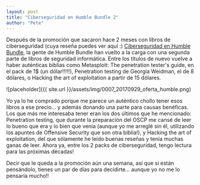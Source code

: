 ```yaml
---
layout: post
title: "Ciberseguridad en Humble Bundle 2"
author: "Pete"
---
```


Después de la promoción que sacaron hace 2 meses con libros de ciberseguridad (cuya reseña puedes ver aquí :) [Ciberseguridad en Humble Bundle](https://livefromsec.github.io/2017-07-28/ciberseguridad-en-humble-bundle), la gente de Humble Bundle han vuelto a la carga con una segunda parte de libros de seguridad informática. Entre los títulos de nuevo vuelve a haber auténticas biblias como Metasploit: The penetration tester's guide, en el pack de 1$ (un dólar!!!!!), Penetration testing de Georgia Weidman, el de 8 dólares, o Hacking the art of exploitation a partir de 15 dólares.

![placeholder]({{ site.url }}/assets/img/0007_20170929_oferta_humble.png)

Yo ya lo he comprado porque me parece un auténtico chollo tener esos libros a ese precio... y además donando una parte para causas benéficas. Los que más me interesaba tener eran los dos últimos que he mencionado: Penetration testing, que durante la preparación del OSCP me cansé de leer lo bueno que era y lo bien que venía (aunque yo me arreglé sin él, utilizando los apuntes de Offensive Security que son otra biblia!), y Hacking the art of exploitation, del que sólamente he leído buenas reseñas y tenía muchas ganas de leer. Ahora ya, entre los 2 packs de ciberseguridad, tengo lectura para las próximas décadas!

Decir que le queda a la promoción aún una semana, así que si están pensándolo, tienes un par de días para decidirte... aunque yo no me lo pensaría mucho!!
